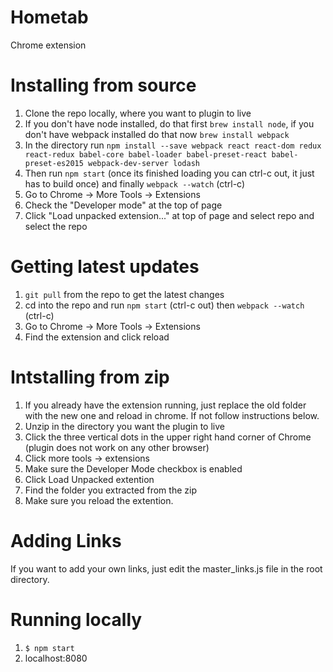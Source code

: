 # Hometab
Chrome extension

# Installing from source
1. Clone the repo locally, where you want to plugin to live
2. If you don't have node installed, do that first `brew install node`, if you don't have webpack installed do that now `brew install webpack`
3. In the directory run `npm install --save webpack react react-dom redux react-redux babel-core babel-loader babel-preset-react babel-preset-es2015 webpack-dev-server lodash`
4. Then run `npm start` (once its finished loading you can ctrl-c out, it just has to build once) and finally `webpack --watch` (ctrl-c)
5. Go to Chrome -> More Tools -> Extensions
6. Check the "Developer mode" at the top of page
7. Click "Load unpacked extension..." at top of page and select repo and select the repo

# Getting latest updates
1. `git pull` from the repo to get the latest changes
2. cd into the repo and run `npm start` (ctrl-c out) then `webpack --watch` (ctrl-c)
3. Go to Chrome -> More Tools -> Extensions
4. Find the extension and click reload

# Intstalling from zip
1. If you already have the extension running, just replace the old folder with the new one and reload in chrome. If not follow instructions below.
1. Unzip in the directory you want the plugin to live
2. Click the three vertical dots in the upper right hand corner of Chrome (plugin does not work on any other browser)
3. Click more tools -> extensions
4. Make sure the Developer Mode checkbox is enabled
5. Click Load Unpacked extention
6. Find the folder you extracted from the zip
7. Make sure you reload the extention.

# Adding Links
If you want to add your own links, just edit the master_links.js file in the root directory.

# Running locally
1. `$ npm start`
2. localhost:8080
